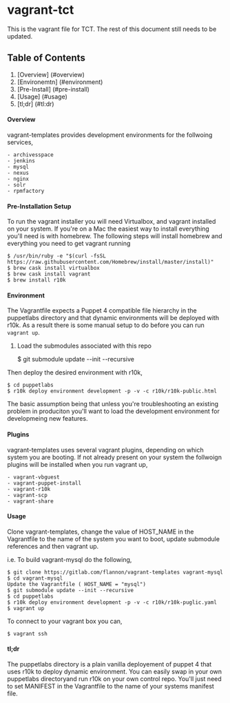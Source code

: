 # vagrant-tct
 This is the vagrant file for TCT.  The rest of this document still needs to be updated.


## Table of Contents

1. [Overview] (#overview)
2. [Environemtn] (#environment)
2. [Pre-Install] (#pre-install)
3. [Usage] (#usage)
4. [tl;dr] (#tl:dr)


#### Overview

vagrant-templates provides development environments for the follwoing services,

    - archivesspace
    - jenkins
    - mysql
    - nexus
    - nginx
    - solr
    - rpmfactory

#### Pre-Installation Setup

To run the vagrant installer you will need Virtualbox, and  vagrant installed on your system.
If you're on a Mac the easiest way to install everything you'll need is with homebrew.  The following steps will install homebrew and 
everything you need to get vagrant running

    $ /usr/bin/ruby -e "$(curl -fsSL https://raw.githubusercontent.com/Homebrew/install/master/install)"
    $ brew cask install virtualbox
    $ brew cask install vagrant
    $ brew install r10k

#### Environment

The Vagrantfile expects a Puppet 4 compatible file hierarchy in the puppetlabs directory and that dynamic environments will be deployed with r10k.  As a result there is some manual setup to do before you can run `vagrant up`.

1. Load the submodules associated with this repo

    $ git submodule update --init --recursive

Then deploy the desired environment with r10k,

    $ cd puppetlabs
    $ r10k deploy environment development -p -v -c r10k/r10k-public.html

The basic assumption being that unless you're troubleshooting an existing problem in produciton you'll want to load the development environment for developmeing new features.

#### Plugins

vagrant-templates uses several vagrant plugins, depending on which system you are booting.  If not already present on your system the follwoign plugins will be installed when you run vagrant up,

    - vagrant-vbguest
    - vagrant-puppet-install 
    - vagrant-r10k
    - vagrant-scp
    - vagrant-share

#### Usage

Clone vagrant-templates, change the value of HOST_NAME in the Vagrantfile to the name of the system you want to boot, update submodule references and then vagrant up.

i.e. To build vagrant-mysql do the following,

    $ git clone https://gitlab.com/flannon/vagrant-templates vagrant-mysql
    $ cd vagrant-mysql
    Update the Vagrantfile ( HOST_NAME = "mysql")
    $ git submodule update --init --recursive
    $ cd puppetlabs
    $ r10k deploy environment development -p -v -c r10k/r10k-puglic.yaml
    $ vagrant up


To connect to your vagrant box you can,

    $ vagrant ssh

#### tl;dr

The puppetlabs directory is a plain vanilla deployement of puppet 4 that uses r10k to deploy dynamic environment.  You can easily swap in your own puppetlabs directoryand run r10k on your own control repo.  You'll just need to set MANIFEST in the Vagrantfile to the name of your systems manifest file.
